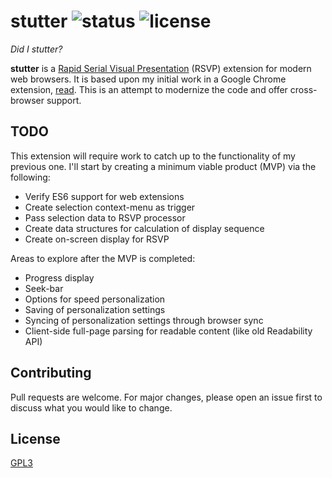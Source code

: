 # stutter ![status](https://travis-ci.com/jamestomasino/stutter.svg?branch=master) ![license](https://img.shields.io/badge/license-GPL3-blue.svg?style=flat-square)

_Did I stutter?_

**stutter** is a [Rapid Serial Visual Presentation](https://en.wikipedia.org/wiki/Rapid_serial_visual_presentation) (RSVP) extension for modern web browsers. It is based upon my initial work in a Google Chrome extension, [read](https://github.com/jamestomasino/read_plugin). This is an attempt to modernize the code and offer cross-browser support.

## TODO

This extension will require work to catch up to the functionality of my previous one. I'll start by creating a minimum viable product (MVP) via the following:

- Verify ES6 support for web extensions
- Create selection context-menu as trigger
- Pass selection data to RSVP processor
- Create data structures for calculation of display sequence
- Create on-screen display for RSVP

Areas to explore after the MVP is completed:

- Progress display
- Seek-bar
- Options for speed personalization
- Saving of personalization settings
- Syncing of personalization settings through browser sync
- Client-side full-page parsing for readable content (like old Readability API)

## Contributing
Pull requests are welcome. For major changes, please open an issue first to
discuss what you would like to change.

## License
[GPL3](LICENSE)
